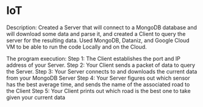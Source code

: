# IoT

Description: Created a Server that will connect to a MongoDB database and will download some data and parse it, and created a Client to query the server for the resulting data. Used MongoDB, Dataniz, and Google Cloud VM to be able to run the code Locally and on the Cloud.

The program execution:
Step 1: The Client establishes the port and IP address of your Server.
Step 2: Your Client sends a packet of data to query the Server.
Step 3: Your Server connects to and downloads the current data from your MongoDB Server
Step 4: Your Server figures out which sensor has the best average time, and sends the name of the associated road to the Client
Step 5: Your Client prints out which road is the best one to take given your current data
